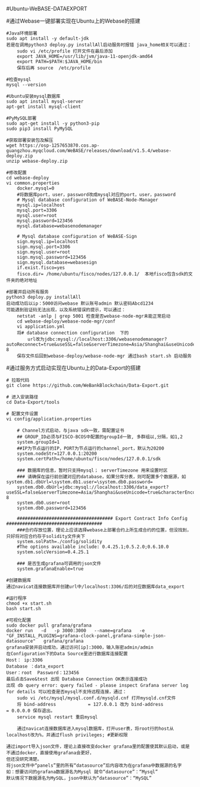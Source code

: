 #Ubuntu-WeBASE-DATAEXPORT

#通过Webase一键部署实现在Ubuntu上的Webase的搭建

    #Java环境部署
    sudo apt install -y default-jdk
    若是在调用python3 deploy.py installAll启动服务时报错 java_home相关可以通过：
        sudo vi /etc/profile 打开文件在最后添加
        export JAVA_HOME=/usr/lib/jvm/java-11-openjdk-amd64
        export PATH=$PATH:$JAVA_HOME/bin
        保存后再 source  /etc/profile

    #检查mysql
    mysql --version

    #Ubuntu安装mysql数据库
    sudo apt install mysql-server
    apt-get install mysql-client

    #PyMySQL部署
    sudo apt-get install -y python3-pip
    sudo pip3 install PyMySQL

    #获取部署安装包及解压
    wget https://osp-1257653870.cos.ap-guangzhou.myqcloud.com/WeBASE/releases/download/v1.5.4/webase-deploy.zip
    unzip webase-deploy.zip

    #修改配置
    cd webase-deploy
    vi common.properties
        docker.mysql=0
        #将数据库port，user，password改成mysql对应的port，user，password
        # Mysql database configuration of WeBASE-Node-Manager
        mysql.ip=localhost
        mysql.port=3306
        mysql.user=root
        mysql.password=123456
        mysql.database=webasenodemanager

        # Mysql database configuration of WeBASE-Sign
        sign.mysql.ip=localhost
        sign.mysql.port=3306
        sign.mysql.user=root
        sign.mysql.password=123456
        sign.mysql.database=webasesign
        if.exist.fisco=yes
        fisco.dir= /home/ubuntu/fisco/nodes/127.0.0.1/  本地fisco包含sdk的文件夹的绝对地址

    #部署并启动所有服务
    python3 deploy.py installAll
    启动成功后以ip：5000访问webase 默认账号admin 默认密码Abcd1234
    可能遇到验证码无法出现，以及系统错误的提示，可以通过：
        netstat -anlp | grep 5001 检查是否webase-node-mgr未能正常启动
        cd webase-deploy/webase-node-mgr/conf
        vi application.yml
        将# database connection configuration  下的
            url改为jdbc:mysql://localhost:3306/webasenodemanager?autoReconnect=true&useSSL=false&serverTimezone=Asia/Shanghai&useUnicode=true&characterEncoding=UTF-8
        保存文件后回到webase-deploy/webase-node-mgr 通过bash start.sh 启动服务

#通过服务方式启动实现在Ubuntu上的Data-Export的搭建   

    # 拉取代码
    git clone https://github.com/WeBankBlockchain/Data-Export.git 

    # 进入安装路径
    cd Data-Export/tools
    
    # 配置文件设置
    vi config/application.properties

        # Channel方式启动，与java sdk一致，需配置证书
        ## GROUP_ID必须与FISCO-BCOS中配置的groupId一致, 多群组以,分隔，如1,2
        system.groupId=1 
        ##IP为节点运行的IP，PORT为节点运行的channel_port，默认为20200
        system.nodeStr=127.0.0.1:20200
        system.certPath=/home/ubuntu/fisco/nodes/127.0.0.1/sdk 

        ### 数据库的信息，暂时只支持mysql； serverTimezone 用来设置时区
        ### 请确保在运行前创建对应的database，如果分库分表，则可配置多个数据源，如system.db1.dbUrl=\system.db1.user=\system.db0.password=
        system.db0.dbUrl=jdbc:mysql://localhost:3306/data_export?useSSL=false&serverTimezone=Asia/Shanghai&useUnicode=true&characterEncoding=UTF-8
        system.db0.user=root
        system.db0.password=123456

        #################################### Export Contract Info Config ####################################
        ###合约存放位置，理论上应该选择webase上部署合约上所生成合约的位置，但没找到，只好将对应合约存于solidity文件夹下
        system.solPath=./config/solidity
        #The options available include: 0.4.25.1;0.5.2.0;0.6.10.0
        system.solcVersion=0.4.25.1

        ### 是否生成grafana可调用的json文件
        system.grafanaEnable=true
    
    #创建数据库
    通过navicat连接数据库并创建url中/localhost:3306/后的对应数据库data_export

    #运行程序
    chmod +x start.sh
    bash start.sh

    #可视化配置
    sudo docker pull grafana/grafana
    docker run   -d   -p 3000:3000   --name=grafana   -e "GF_INSTALL_PLUGINS=grafana-clock-panel,grafana-simple-json-datasource"   grafana/grafana
    grafana安装并启动成功，通过访问[ip]:3000，输入账密admin/admin
    在Configuration下的Data Source里进行数据库连接配置
    Host： ip:3306
    Database ：data_export
    User：root  Password：123456
    最后点击Save&test 出现 Database Connection OK表示连接成功
    出现 db query error: query failed - please inspect Grafana server log for details 可以检查是否mysql不支持远程连接，通过：
        sudo vi /etc/mysql/mysql.conf.d/mysqld.cnf 打开mysqld.cnf文件
        将 bind-address            = 127.0.0.1 改为 bind-address            = 0.0.0.0 保存退出。
        service mysql restart 重启mysql

        通过navicat连接数据库进入mysql数据库，打开user表，将root行的host从localhost改为%，并通过flush privileges; #更新权限 

    通过import导入json文件，理论上直接改变docker grafana里的配置使其默认启动，或是不通过docker，直接使用grafana会更好，
    但还没研究清楚。 
    将json文件中“panels”里的所有“datasource”后内容改为在grafana中数据源的名字
    如：想要访问的grafana数据源名为Mysql 就令“datasource”：“Mysql”
    默认情况下数据源名为MySQL，json中默认为“datasource”：“MySQL”








